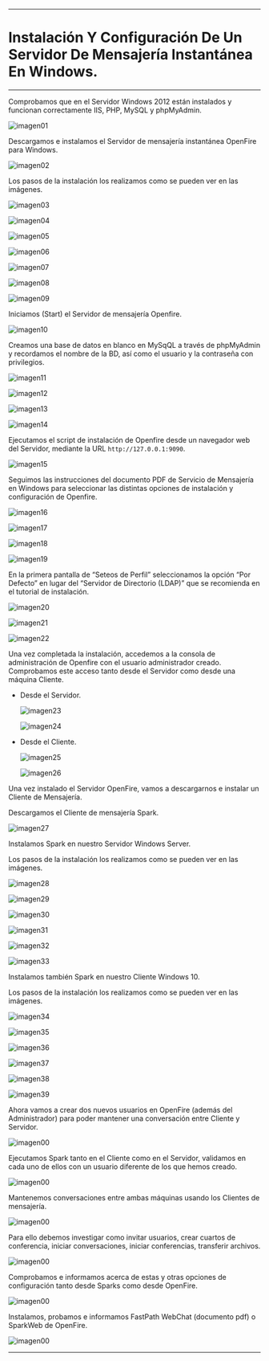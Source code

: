 ___

# **Instalación Y Configuración De Un Servidor De Mensajería Instantánea En Windows.**

---

Comprobamos que en el Servidor Windows 2012 están instalados y funcionan correctamente IIS, PHP, MySQL y phpMyAdmin.

![imagen01](./images/instalacion_y_configuracion_servicios_mensajeria_instantanea/01.png)

Descargamos e instalamos el Servidor de mensajería instantánea OpenFire para Windows.

![imagen02](./images/instalacion_y_configuracion_servicios_mensajeria_instantanea/02.png)

Los pasos de la instalación los realizamos como se pueden ver en las imágenes.

![imagen03](./images/instalacion_y_configuracion_servicios_mensajeria_instantanea/03.png)

![imagen04](./images/instalacion_y_configuracion_servicios_mensajeria_instantanea/04.png)

![imagen05](./images/instalacion_y_configuracion_servicios_mensajeria_instantanea/05.png)

![imagen06](./images/instalacion_y_configuracion_servicios_mensajeria_instantanea/06.png)

![imagen07](./images/instalacion_y_configuracion_servicios_mensajeria_instantanea/07.png)

![imagen08](./images/instalacion_y_configuracion_servicios_mensajeria_instantanea/08.png)

![imagen09](./images/instalacion_y_configuracion_servicios_mensajeria_instantanea/09.png)

Iniciamos (Start) el Servidor de mensajería Openfire.

![imagen10](./images/instalacion_y_configuracion_servicios_mensajeria_instantanea/10.png)

Creamos una base de datos en blanco en MySqQL a través de phpMyAdmin y recordamos el nombre de la BD, así como el usuario y la contraseña con privilegios.

![imagen11](./images/instalacion_y_configuracion_servicios_mensajeria_instantanea/11.png)

![imagen12](./images/instalacion_y_configuracion_servicios_mensajeria_instantanea/12.png)

![imagen13](./images/instalacion_y_configuracion_servicios_mensajeria_instantanea/13.png)

![imagen14](./images/instalacion_y_configuracion_servicios_mensajeria_instantanea/14.png)

Ejecutamos el script de instalación de Openfire desde un navegador web del Servidor, mediante la URL `http://127.0.0.1:9090`.

![imagen15](./images/instalacion_y_configuracion_servicios_mensajeria_instantanea/15.png)

Seguimos las instrucciones del documento PDF de Servicio de Mensajería en Windows para seleccionar las distintas opciones de instalación y configuración de Openfire.

![imagen16](./images/instalacion_y_configuracion_servicios_mensajeria_instantanea/16.png)

![imagen17](./images/instalacion_y_configuracion_servicios_mensajeria_instantanea/17.png)

![imagen18](./images/instalacion_y_configuracion_servicios_mensajeria_instantanea/18.png)

![imagen19](./images/instalacion_y_configuracion_servicios_mensajeria_instantanea/19.png)

En la primera pantalla de “Seteos de Perfil” seleccionamos la opción “Por Defecto” en lugar del “Servidor de Directorio (LDAP)” que se recomienda en el tutorial de instalación.

![imagen20](./images/instalacion_y_configuracion_servicios_mensajeria_instantanea/20.png)

![imagen21](./images/instalacion_y_configuracion_servicios_mensajeria_instantanea/21.png)

![imagen22](./images/instalacion_y_configuracion_servicios_mensajeria_instantanea/22.png)

Una vez completada la instalación, accedemos a la consola de administración de Openfire con el usuario administrador creado. Comprobamos este acceso tanto desde el Servidor como desde una máquina Cliente.

* Desde el Servidor.

  ![imagen23](./images/instalacion_y_configuracion_servicios_mensajeria_instantanea/23.png)

  ![imagen24](./images/instalacion_y_configuracion_servicios_mensajeria_instantanea/24.png)

* Desde el Cliente.

  ![imagen25](./images/instalacion_y_configuracion_servicios_mensajeria_instantanea/25.png)

  ![imagen26](./images/instalacion_y_configuracion_servicios_mensajeria_instantanea/26.png)

Una vez instalado el Servidor OpenFire, vamos a descargarnos e instalar un Cliente de Mensajería.

  Descargamos el Cliente de mensajería Spark.

  ![imagen27](./images/instalacion_y_configuracion_servicios_mensajeria_instantanea/27.png)

  Instalamos Spark en nuestro Servidor Windows Server.

  Los pasos de la instalación los realizamos como se pueden ver en las imágenes.

  ![imagen28](./images/instalacion_y_configuracion_servicios_mensajeria_instantanea/28.png)

  ![imagen29](./images/instalacion_y_configuracion_servicios_mensajeria_instantanea/29.png)

  ![imagen30](./images/instalacion_y_configuracion_servicios_mensajeria_instantanea/30.png)

  ![imagen31](./images/instalacion_y_configuracion_servicios_mensajeria_instantanea/31.png)

  ![imagen32](./images/instalacion_y_configuracion_servicios_mensajeria_instantanea/32.png)

  ![imagen33](./images/instalacion_y_configuracion_servicios_mensajeria_instantanea/33.png)

  Instalamos también Spark en nuestro Cliente Windows 10.

  Los pasos de la instalación los realizamos como se pueden ver en las imágenes.

  ![imagen34](./images/instalacion_y_configuracion_servicios_mensajeria_instantanea/34.png)

  ![imagen35](./images/instalacion_y_configuracion_servicios_mensajeria_instantanea/35.png)

  ![imagen36](./images/instalacion_y_configuracion_servicios_mensajeria_instantanea/36.png)

  ![imagen37](./images/instalacion_y_configuracion_servicios_mensajeria_instantanea/37.png)

  ![imagen38](./images/instalacion_y_configuracion_servicios_mensajeria_instantanea/38.png)

  ![imagen39](./images/instalacion_y_configuracion_servicios_mensajeria_instantanea/39.png)

Ahora vamos a crear dos nuevos usuarios en OpenFire (además del Administrador) para poder mantener una conversación entre Cliente y Servidor.

![imagen00](./images/instalacion_y_configuracion_servicios_mensajeria_instantanea/00.png)

Ejecutamos Spark tanto en el Cliente como en el Servidor, validamos en cada uno de ellos con un usuario diferente de los que hemos creado.

![imagen00](./images/instalacion_y_configuracion_servicios_mensajeria_instantanea/00.png)

Mantenemos conversaciones entre ambas máquinas usando los Clientes de mensajería.

![imagen00](./images/instalacion_y_configuracion_servicios_mensajeria_instantanea/00.png)

Para ello debemos investigar como invitar usuarios, crear cuartos de conferencia, iniciar conversaciones, iniciar conferencias, transferir archivos.

![imagen00](./images/instalacion_y_configuracion_servicios_mensajeria_instantanea/00.png)

Comprobamos e informamos acerca de estas y otras opciones de configuración tanto desde Sparks como desde OpenFire.

![imagen00](./images/instalacion_y_configuracion_servicios_mensajeria_instantanea/00.png)

Instalamos, probamos e informamos FastPath WebChat (documento pdf) o SparkWeb de OpenFire.

![imagen00](./images/instalacion_y_configuracion_servicios_mensajeria_instantanea/00.png)

---
